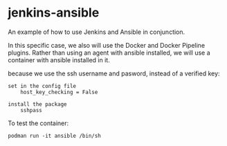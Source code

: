 # jenkins-ansible
An example of how to use Jenkins and Ansible in conjunction.

In this specific case, we also will use the Docker and Docker Pipeline plugins.
Rather than using an agent with ansible installed, we will use a container with ansible installed in it.

because we use the ssh username and pasword, instead of a verified key:

    set in the config file 
        host_key_checking = False

    install the package
        sshpass

To test the container:

    podman run -it ansible /bin/sh